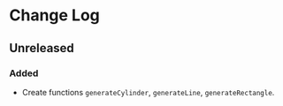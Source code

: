 # Change Log

## Unreleased
### Added
- Create functions `generateCylinder`, `generateLine`, `generateRectangle`.
